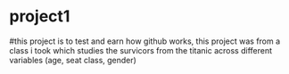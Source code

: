 # project1
#this project is to test and earn how github works, this project was from a class i took which studies the survicors from the titanic across different variables (age, seat class, gender)
